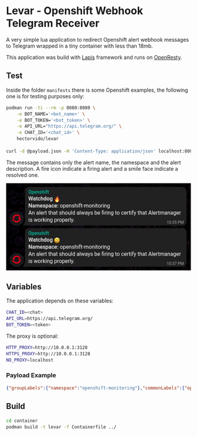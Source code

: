 # Levar - Openshift Webhook Telegram Receiver

A very simple lua application to redirect Openshift alert webhook messages to Telegram wrapped in a tiny container with less than 18mb.

This application was build with [Lapis](https://leafo.net/lapis/) framework and runs on [OpenResty](https://openresty.org/en).

## Test

Inside the folder `manifests` there is some Openshift examples, the following one is for testing purposes only:

```bash
podman run -ti --rm -p 8080:8080 \
    -e BOT_NAME='<bot_name>' \
    -e BOT_TOKEN='<bot_token>' \
    -e API_URL="https://api.telegram.org/" \
    -e CHAT_ID='<chat_id>' \
    hectorvido/levar

curl -d @payload.json -H 'Content-Type: application/json' localhost:8080
```

The message contains only the alert name, the namespace and the alert description. A fire icon indicate a firing alert and a smile face indicate a resolved one.

![Message Examples](images/example.png "Message examples")

## Variables

The application depends on these variables:

```bash
CHAT_ID=<chat>
API_URL=https://api.telegram.org/
BOT_TOKEN=<token>
```

The proxy is optional:

```bash
HTTP_PROXY=http://10.0.0.1:3128
HTTPS_PROXY=http://10.0.0.1:3128
NO_PROXY=localhost
```

### Payload Example

```json
{"groupLabels":{"namespace":"openshift-monitoring"},"commonLabels":{"openshift_io_alert_source":"platform","alertname":"Watchdog","managed_cluster":"1e867401-f870-4251-b463-31db706f5744","severity":"none","namespace":"openshift-monitoring","prometheus":"openshift-monitoring\/k8s"},"commonAnnotations":{"summary":"An alert that should always be firing to certify that Alertmanager is working properly.","description":"This is an alert meant to ensure that the entire alerting pipeline is functional.\nThis alert is always firing, therefore it should always be firing in Alertmanager\nand always fire against a receiver. There are integrations with various notification\nmechanisms that send a notification when this alert is not firing. For example the\n\"DeadMansSnitch\" integration in PagerDuty.\n"},"externalURL":"https:\/\/\/console-openshift-console.apps.ocp-01.tdigital-vivo.com.br\/monitoring","receiver":"Default","alerts":[{"fingerprint":"cbe3d2f66dfdb788","labels":{"openshift_io_alert_source":"platform","alertname":"Watchdog","managed_cluster":"1e867401-f870-4251-b463-31db706f5744","severity":"none","namespace":"openshift-monitoring","prometheus":"openshift-monitoring\/k8s"},"startsAt":"2023-01-03T21:53:28.39Z","endsAt":"0001-01-01T00:00:00Z","generatorURL":"https:\/\/prometheus-k8s-openshift-monitoring.apps.ocp-01.tdigital-vivo.com.br\/graph?g0.expr=vector%281%29&g0.tab=1","status":"firing","annotations":{"summary":"An alert that should always be firing to certify that Alertmanager is working properly.","description":"This is an alert meant to ensure that the entire alerting pipeline is functional.\nThis alert is always firing, therefore it should always be firing in Alertmanager\nand always fire against a receiver. There are integrations with various notification\nmechanisms that send a notification when this alert is not firing. For example the\n\"DeadMansSnitch\" integration in PagerDuty.\n"}}],"truncatedAlerts":0,"groupKey":"{}:{namespace=\"openshift-monitoring\"}","status":"firing","version":"4"}
```

## Build

```bash
cd container
podman build -t levar -f Containerfile ../
```
